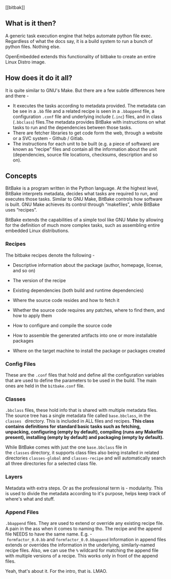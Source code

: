 [[bitbak]]

## What is it then?
A generic task execution engine that helps automate python file exec. Regardless of what the docs say, it is a build system to run a bunch of python files. Nothing else.

OpenEmbedded extends this functionality of bitbake to create an entire Linux Distro image. 

## How does it do it all? 

It is quite similar to GNU's Make. But there are a few subtle differences here and there - 
 - It executes the tasks according to metadata provided. The metadata can be see in a `.bb` file and a related recipe is seen in a `.bbappend` file, a configuration `.conf` file and underlying include (`.inc`) files, and in class (`.bbclass`) files.The metadata provides BitBake with instructions on what tasks to run and the dependencies between those tasks.
 - There are fetcher libraries to get code form the web, through a website or a SVC system - Github / Gitlab.
 - The instructions for each unit to be built (e.g. a piece of software) are known as “recipe” files and contain all the information about the unit (dependencies, source file locations, checksums, description and so on).

## Concepts

BitBake is a program written in the Python language. At the highest level, BitBake interprets metadata, decides what tasks are required to run, and executes those tasks. Similar to GNU Make, BitBake controls how software is built. GNU Make achieves its control through “makefiles”, while BitBake uses “recipes”. 

BitBake extends the capabilities of a simple tool like GNU Make by allowing for the definition of much more complex tasks, such as assembling entire embedded Linux distributions.

### Recipes
The bitbake recipes denote the following -
- Descriptive information about the package (author, homepage, license, and so on)
    
- The version of the recipe
- Existing dependencies (both build and runtime dependencies)
- Where the source code resides and how to fetch it
- Whether the source code requires any patches, where to find them, and how to apply them
- How to configure and compile the source code
- How to assemble the generated artifacts into one or more installable packages
- Where on the target machine to install the package or packages created

### Config Files
These are the `.conf` files that hold and define all the configuration variables that are used to define the parameters to be used in the build. The main ones are held in the `bitbake.conf` file. 

### Classes 
`.bbclass` files, these hold info that is shared with multiple metadata files. The source tree has a single metadata file called `base.bbclass`, in the `classes ` directory. This is included in ALL files and recipes. **This class contains definitions for standard basic tasks such as fetching, unpacking, configuring (empty by default), compiling (runs any Makefile present), installing (empty by default) and packaging (empty by default).**

While BitBake comes with just the one `base.bbclass` file in the `classes` directory, it supports class files also being installed in related directories `classes-global` and `classes-recipe` and will automatically search all three directories for a selected class file.

### Layers

Metadata with extra steps. Or as the professional term is - modularity. This is used to divide the metadata according to it's purpose, helps keep track of where's what and stuff. 

### Append Files

`.bbappend` files. They are used to extend or override any existing recipe file. A pain in the ass when it comes to naming tho. The recipe and the append file NEEDS to have the same name. 
E.g. -  `formfactor_0.0.bb` and `formfactor_0.0.bbappend`
Information in append files extends or overrides the information in the underlying, similarly-named recipe files. Also, we can use the `%` wildcard for matching the append file with multiple versions of a recipe. This works only in front of the append files. 

Yeah, that's about it. For the intro, that is. LMAO.

